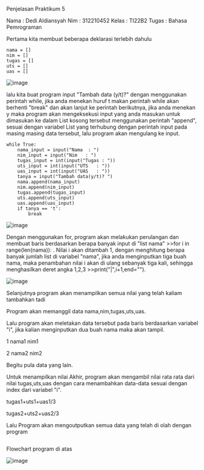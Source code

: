 Penjelasan Praktikum 5

Nama  : Dedi Aldiansyah
Nim   : 312210452
Kelas : TI22B2
Tugas : Bahasa Pemrograman

Pertama kita membuat beberapa deklarasi terlebih dahulu

```
nama = []
nim = []
tugas = []
uts = []
uas = []
```

![image](https://user-images.githubusercontent.com/48305171/202936863-9653f111-d609-4ea1-ab4d-f1f07e5a8062.png)


lalu kita buat program input "Tambah data (y/t)?" dengan menggunakan perintah while, jika anda menekan huruf t makan perintah while akan berhenti "break" dan akan lanjut ke perintah berikutnya, jika anda menekan y maka program akan mengeksekusi input yang anda masukan untuk dimasukan ke dalam List kosong tersebut menggunakan perintah "append", sesuai dengan variabel List yang terhubung dengan perintah input pada masing masing data tersebut, lalu program akan mengulang ke input.

```
while True:
    nama_input = input("Nama  : ")
    nim_input = input("Nim   : ")
    tugas_input = int(input("Tugas : "))
    uts_input = int(input("UTS   : "))
    uas_input = int(input("UAS   : "))
    tanya = input("Tambah data(y/t)? ")
    nama.append(nama_input)
    nim.append(nim_input)
    tugas.append(tugas_input)
    uts.append(uts_input)
    uas.append(uas_input)
    if tanya == 't':
        break
```

![image](https://user-images.githubusercontent.com/48305171/202937794-6219d473-7b3c-419b-9cbf-6ca3b8b5c681.png)

Dengan menggunakan for, program akan melakukan perulangan dan membuat baris berdasarkan berapa banyak input di "list nama" >>for i in range(len(nama)): .
Nilai i akan ditambah 1, dengan menghitung berapa banyak jumlah list di variabel "nama", jika anda menginputkan tiga buah nama, maka penambahan nilai i akan di ulang sebanyak tiga kali, sehingga menghasilkan deret angka 1,2,3 >>print("|",i+1,end="").

![image](https://user-images.githubusercontent.com/48305171/202937982-890e0ced-83f6-4059-947e-9da96866bc3f.png)

Selanjutnya program akan menampilkan semua nilai yang telah kaliam tambahkan tadi

Program akan memanggil data nama,nim,tugas,uts,uas.

Lalu program akan meletakan data tersebut pada baris berdasarkan variabel "i", jika kalian menginputkan dua buah nama maka akan tampil.

1 nama1 nim1

2 nama2 nim2

Begitu pula data yang lain.

Untuk menampilkan nilai Akhir, program akan mengambil nilai rata rata dari nilai tugas,uts,uas dengan cara menambahkan data-data sesuai dengan index dari variabel "i".

tugas1+uts1+uas1/3

tugas2+uts2+uas2/3

Lalu Program akan mengoutputkan semua data yang telah di olah dengan program

```

```

Flowchart program di atas

![image](https://user-images.githubusercontent.com/48305171/202943436-f760d930-9d1e-41f3-a092-28cbeedb0272.png)

